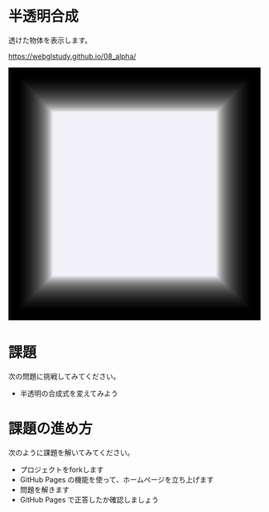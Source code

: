 # 半透明合成
透けた物体を表示します。

https://webglstudy.github.io/08_alpha/

![結果画像](result.gif)

# 課題
次の問題に挑戦してみてください。

- 半透明の合成式を変えてみよう

# 課題の進め方
次のように課題を解いてみてください。

- プロジェクトをforkします
- GitHub Pages の機能を使って、ホームページを立ち上げます
- 問題を解きます
- GitHub Pages で正答したか確認しましょう

